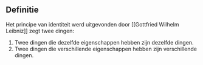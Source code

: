 ## Definitie
Het principe van identiteit werd uitgevonden door [[Gottfried Wilhelm Leibniz]] zegt twee dingen:
1. Twee dingen die dezelfde eigenschappen hebben zijn dezelfde dingen.
2. Twee dingen die verschillende eigenschappen hebben zijn verschillende dingen.
